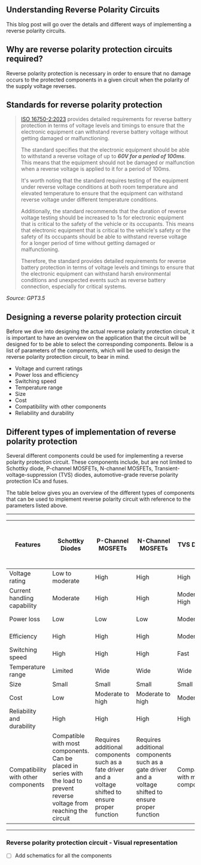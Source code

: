 ## Understanding Reverse Polarity Circuits

This blog post will go over the details and different ways of implementing a reverse polarity circuits. 

## Why are reverse polarity protection circuits required?

Reverse polarity protection is necessary in order to ensure that no damage occurs to the protected components in a given circuit when the polarity of the supply voltage reverses.

## Standards for reverse polarity protection

> [ISO 16750-2:2023](https://www.iso.org/standard/76119.html) provides detailed requirements for reverse battery protection in terms of voltage levels and timings to ensure that the electronic equipment can withstand reverse battery voltage without getting damaged or malfunctioning. 
>
> The standard specifies that the electronic equipment should be able to withstand a reverse voltage of up to ***60V for a period of 100ms***. This means that the equipment should not be damaged or malfunction when a reverse voltage is applied to it for a period of 100ms. 
>
>It's worth noting that the standard requires testing of the equipment under reverse voltage conditions at both room temperature and elevated temperature to ensure that the equipment can withstand reverse voltage under different temperature conditions.
>
>Additionally, the standard recommends that the duration of reverse voltage testing should be increased to 1s for electronic equipment that is critical to the safety of the vehicle or its occupants. This means that electronic equipment that is critical to the vehicle's safety or the safety of its occupants should be able to withstand reverse voltage for a longer period of time without getting damaged or malfunctioning.
>
>Therefore, the standard provides detailed requirements for reverse battery protection in terms of voltage levels and timings to ensure that the electronic equipment can withstand harsh environmental conditions and unexpected events such as reverse battery connection, especially for critical systems.

*Source: GPT3.5*

## Designing a reverse polarity protection circuit

Before we dive into designing the actual reverse polarity protection circuit, it is important to have an overview on the application that the circuit will be designed for to be able to select the corresponding components. Below is a list of parameters of the components, which will be used to design the reverse polarity protection circuit, to bear in mind. 

- Voltage and current ratings
- Power loss and efficiency
- Switching speed
- Temperature range
- Size
- Cost
- Compatibility with other components
- Reliability and durability



## Different types of implementation of reverse polarity protection

Several different components could be used for implementing a reverse polarity protection circuit. These components include, but are not limited to Schottky diode, P-channel MOSFETs, N-channel MOSFETs, Transient-voltage-suppression (TVS) diodes, automotive-grade reverse polarity protection ICs and fuses.

The table below gives you an overview of the different types of components that can be used to implement reverse polarity circuit with reference to the parameters listed above.

---
| Features	| Schottky Diodes	| P-Channel MOSFETs	| N-Channel MOSFETs	| TVS Diodes	| Automotive-grade Reverse Polarity Protection ICs	| Fuses|
| ---------- |  ------------ | ------------ | ---------- |  ------------ | ------------ | ---------- | 
| Voltage rating	                    | Low to moderate	| High	| High	| High	| High	| High | High |
| Current handling capability	        | Moderate	| High	| High	| Moderate to High	| Moderate to High	| High |
| Power loss	                        | Low	| Low	| Low	| Moderate	| Moderate to high	| Low |
| Efficiency	                        | High	| High	| High	| Moderate	| Moderate to high	| High |
| Switching speed	                    | High	| High	| High	| Fast	| Fast	| Slow |
| Temperature range	                    | Limited	| Wide    | Wide	| Wide	| Wide	| Wide |
|Size	                                | Small	| Small	| Small	| Small	| Small	| Small |
| Cost	                                | Low	| Moderate to high	| Moderate to high	| Moderate	| High	| Low |
| Reliability and durability	        | High	| High	| High	| High	| High	| High |
|Compatibility with other components	| Compatible with most components. Can be placed in series with the load to prevent reverse voltage from reaching the circuit	| Requires additional components such as a fate driver and a voltage shifted to ensure proper function	| Requires additional components such as a gate driver and a voltage shifted to ensure proper function	    | Compatible with most components	| Compatible with most components	| Compatible with most components |
---


### Reverse polarity protection circuit - Visual representation

- [ ] Add schematics for all the components
